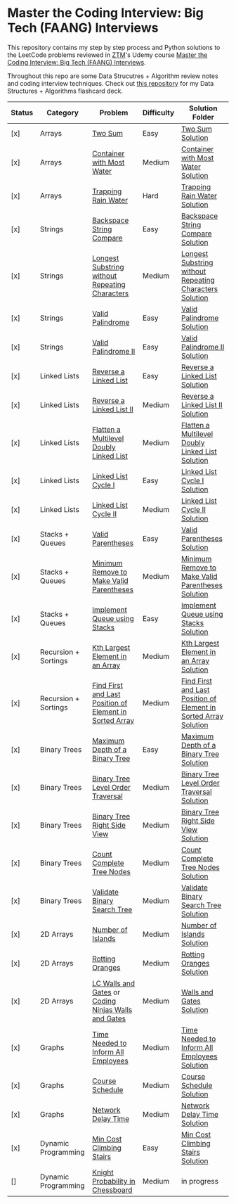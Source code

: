 # Master the Coding Interview: Big Tech (FAANG) Interviews
This repository contains my step by step process and Python solutions to the LeetCode problems reviewed in [ZTM](https://zerotomastery.io/)'s Udemy course [Master the Coding Interview: Big Tech (FAANG) Interviews](https://www.udemy.com/share/103J2K3@qe9lgUOC5jQCWRWTmPywBQSm1RqY-0fV8O-u23o5D34spyB7ZPocOVDee9aeSwy1/).

Throughout this repo are some Data Strucutres + Algorithm review notes and coding interview techniques. Check out [this repository](https://github.com/sandhya-veludandi/tech-flashcards) for my Data Structures + Algorithms flashcard deck.

| Status | Category             | Problem                                                                                                                                                                                                                                                                                                              | Difficulty | Solution Folder                                                                                                                                                                                                                                                                                                                                                                                                                                              |
| ------ | -------------------- | -------------------------------------------------------------------------------------------------------------------------------------------------------------------------------------------------------------------------------------------------------------------------------------------------------------------- | ---------- | ------------------------------------------------------------------------------------------------------------------------------------------------------------------------------------------------------------------------------------------------------------------------------------------------------------------------------------------------------------------------------------------------------------------------------------------------------------ |
| [x]  | Arrays               | [Two Sum]([https://leetcode.com/problems/two-sum/](https://leetcode.com/problems/two-sum/))                                                                                                                                                                                                                        | Easy       | [Two Sum Solution]([https://github.com/sandhya-veludandi/master-the-coding-interview/tree/main/1.%20Arrays/1.%20Two%20Sum](https://github.com/sandhya-veludandi/master-the-coding-interview/tree/main/1.%20Arrays/1.%20Two%20Sum))                                                                                                                                                                                                                         |
| [x]  | Arrays               | [Container with Most Water]([https://leetcode.com/problems/container-with-most-water/](https://leetcode.com/problems/container-with-most-water/))                                                                                                                                                                  | Medium     | [Container with Most Water Solution]([https://github.com/sandhya-veludandi/master-the-coding-interview/tree/main/1.%20Arrays/2.%20Container%20with%20Most%20Water](https://github.com/sandhya-veludandi/master-the-coding-interview/tree/main/1.%20Arrays/2.%20Container%20with%20Most%20Water))                                                                                                                                                           |
| [x]  | Arrays               | [Trapping Rain Water]([https://leetcode.com/problems/trapping-rain-water/](https://leetcode.com/problems/trapping-rain-water/))                                                                                                                                                                                    | Hard       | [Trapping Rain Water Solution]([https://github.com/sandhya-veludandi/master-the-coding-interview/tree/main/1.%20Arrays/3.%20Trapping%20Rain%20Water](https://github.com/sandhya-veludandi/master-the-coding-interview/tree/main/1.%20Arrays/3.%20Trapping%20Rain%20Water))                                                                                                                                                                                 |
| [x]  | Strings              | [Backspace String Compare]([https://leetcode.com/problems/backspace-string-compare/](https://leetcode.com/problems/backspace-string-compare/))                                                                                                                                                                     | Easy       | [Backspace String Compare Solution]([https://github.com/sandhya-veludandi/master-the-coding-interview/tree/main/2.%20Strings/1.%20Backspace%20String%20Compare](https://github.com/sandhya-veludandi/master-the-coding-interview/tree/main/2.%20Strings/1.%20Backspace%20String%20Compare))                                                                                                                                                                |
| [x]  | Strings              | [Longest Substring without Repeating Characters]([https://leetcode.com/problems/longest-substring-without-repeating-characters/](https://leetcode.com/problems/longest-substring-without-repeating-characters/))                                                                                                   | Medium     | [Longest Substring without Repeating Characters Solution]([https://github.com/sandhya-veludandi/master-the-coding-interview/tree/main/2.%20Strings/2.%20Longest%20Substring%20without%20Repeating%20Characters](https://github.com/sandhya-veludandi/master-the-coding-interview/tree/main/2.%20Strings/2.%20Longest%20Substring%20without%20Repeating%20Characters))                                                                                      |
| [x]  | Strings              | [Valid Palindrome]([https://leetcode.com/problems/valid-palindrome/](https://leetcode.com/problems/valid-palindrome/))                                                                                                                                                                                             | Easy       | [Valid Palindrome Solution]([https://github.com/sandhya-veludandi/master-the-coding-interview/tree/main/2.%20Strings/3.%20Valid%20Palindrome](https://github.com/sandhya-veludandi/master-the-coding-interview/tree/main/2.%20Strings/3.%20Valid%20Palindrome))                                                                                                                                                                                            |
| [x]  | Strings              | [Valid Palindrome II]([https://leetcode.com/problems/valid-palindrome-ii/](https://leetcode.com/problems/valid-palindrome-ii/))                                                                                                                                                                                    | Easy       | [Valid Palindrome II Solution]([https://github.com/sandhya-veludandi/master-the-coding-interview/tree/main/2.%20Strings/4.%20Valid%20Palindrome%20II%20-%20Almost%20Palindrome](https://github.com/sandhya-veludandi/master-the-coding-interview/tree/main/2.%20Strings/4.%20Valid%20Palindrome%20II%20-%20Almost%20Palindrome))                                                                                                                           |
| [x]  | Linked Lists         | [Reverse a Linked List]([https://leetcode.com/problems/reverse-linked-list/](https://leetcode.com/problems/reverse-linked-list/))                                                                                                                                                                                  | Easy       | [Reverse a Linked List Solution]([https://github.com/sandhya-veludandi/master-the-coding-interview/tree/main/3.%20Linked%20Lists/1.%20Reverse%20a%20Linked%20List](https://github.com/sandhya-veludandi/master-the-coding-interview/tree/main/3.%20Linked%20Lists/1.%20Reverse%20a%20Linked%20List))                                                                                                                                                       |
| [x]  | Linked Lists         | [Reverse a Linked List II]([https://leetcode.com/problems/reverse-linked-list-ii/](https://leetcode.com/problems/reverse-linked-list-ii/))                                                                                                                                                                         | Medium     | [Reverse a Linked List II Solution]([https://github.com/sandhya-veludandi/master-the-coding-interview/tree/main/3.%20Linked%20Lists/2.%20Reverse%20Linked%20Lists%20II%20-%20M%2C%20N%20Reversals](https://github.com/sandhya-veludandi/master-the-coding-interview/tree/main/3.%20Linked%20Lists/2.%20Reverse%20Linked%20Lists%20II%20-%20M%2C%20N%20Reversals))                                                                                          |
| [x]  | Linked Lists         | [Flatten a Multilevel Doubly Linked List]([https://leetcode.com/problems/flatten-a-multilevel-doubly-linked-list/](https://leetcode.com/problems/flatten-a-multilevel-doubly-linked-list/))                                                                                                                        | Medium     | [Flatten a Multilevel Doubly Linked List Solution]([https://github.com/sandhya-veludandi/master-the-coding-interview/tree/main/3.%20Linked%20Lists/3.%20Merge%20a%20Multi-level%20Doubly%20Linked%20List](https://github.com/sandhya-veludandi/master-the-coding-interview/tree/main/3.%20Linked%20Lists/3.%20Merge%20a%20Multi-level%20Doubly%20Linked%20List))                                                                                           |
| [x]  | Linked Lists         | [Linked List Cycle I]([https://leetcode.com/problems/linked-list-cycle/](https://leetcode.com/problems/linked-list-cycle/))                                                                                                                                                                                        | Easy       | [Linked List Cycle I Solution]([https://github.com/sandhya-veludandi/master-the-coding-interview/tree/main/3.%20Linked%20Lists/4.%20Linked%20List%20Cycle%20(I%20and%20II)](https://github.com/sandhya-veludandi/master-the-coding-interview/tree/main/3.%20Linked%20Lists/4.%20Linked%20List%20Cycle%20(I%20and%20II)))                                                                                                                                   |
| [x]  | Linked Lists         | [Linked List Cycle II]([https://leetcode.com/problems/linked-list-cycle-ii/](https://leetcode.com/problems/linked-list-cycle-ii/))                                                                                                                                                                                 | Medium     | [Linked List Cycle II Solution]([https://github.com/sandhya-veludandi/master-the-coding-interview/tree/main/3.%20Linked%20Lists/4.%20Linked%20List%20Cycle%20(I%20and%20II)](https://github.com/sandhya-veludandi/master-the-coding-interview/tree/main/3.%20Linked%20Lists/4.%20Linked%20List%20Cycle%20(I%20and%20II)))                                                                                                                                  |
| [x]  | Stacks + Queues      | [Valid Parentheses]([https://leetcode.com/problems/valid-parentheses/](https://leetcode.com/problems/valid-parentheses/))                                                                                                                                                                                          | Easy       | [Valid Parentheses Solution]([https://github.com/sandhya-veludandi/master-the-coding-interview/tree/main/4.%20Stacks%20%2B%20Queues/1.%20Valid%20Parentheses](https://github.com/sandhya-veludandi/master-the-coding-interview/tree/main/4.%20Stacks%20%2B%20Queues/1.%20Valid%20Parentheses))                                                                                                                                                             |
| [x]  | Stacks + Queues      | [Minimum Remove to Make Valid Parentheses]([https://leetcode.com/problems/minimum-remove-to-make-valid-parentheses/](https://leetcode.com/problems/minimum-remove-to-make-valid-parentheses/))                                                                                                                     | Medium     | [Minimum Remove to Make Valid Parentheses Solution]([https://github.com/sandhya-veludandi/master-the-coding-interview/tree/main/4.%20Stacks%20%2B%20Queues/2.%20Minimum%20Remove%20to%20Make%20Valid%20Parentheses](https://github.com/sandhya-veludandi/master-the-coding-interview/tree/main/4.%20Stacks%20%2B%20Queues/2.%20Minimum%20Remove%20to%20Make%20Valid%20Parentheses))                                                                        |
| [x]  | Stacks + Queues      | [Implement Queue using Stacks]([https://leetcode.com/problems/implement-queue-using-stacks/](https://leetcode.com/problems/implement-queue-using-stacks/))                                                                                                                                                         | Easy       | [Implement Queue using Stacks Solution]([https://github.com/sandhya-veludandi/master-the-coding-interview/tree/main/4.%20Stacks%20%2B%20Queues/3.%20Implement%20Queues%20using%20Stacks](https://github.com/sandhya-veludandi/master-the-coding-interview/tree/main/4.%20Stacks%20%2B%20Queues/3.%20Implement%20Queues%20using%20Stacks))                                                                                                                  |
| [x]  | Recursion + Sortings | [Kth Largest Element in an Array]([https://leetcode.com/problems/kth-largest-element-in-an-array/](https://leetcode.com/problems/kth-largest-element-in-an-array/))                                                                                                                                                | Medium     | [Kth Largest Element in an Array Solution]([https://github.com/sandhya-veludandi/master-the-coding-interview/tree/main/5.%20Recursion%20%2B%20Sortings/1.%20Kth%20Largest%20Element%20in%20an%20Array](https://github.com/sandhya-veludandi/master-the-coding-interview/tree/main/5.%20Recursion%20%2B%20Sortings/1.%20Kth%20Largest%20Element%20in%20an%20Array))                                                                                         |
| [x]  | Recursion + Sortings | [Find First and Last Position of Element in Sorted Array]([https://leetcode.com/problems/find-first-and-last-position-of-element-in-sorted-array/](https://leetcode.com/problems/find-first-and-last-position-of-element-in-sorted-array/))                                                                        | Medium     | [Find First and Last Position of Element in Sorted Array Solution]([https://github.com/sandhya-veludandi/master-the-coding-interview/tree/main/5.%20Recursion%20%2B%20Sortings/2.%20Find%20First%20and%20Last%20Position%20of%20Element%20in%20Sorted%20Array](https://github.com/sandhya-veludandi/master-the-coding-interview/tree/main/5.%20Recursion%20%2B%20Sortings/2.%20Find%20First%20and%20Last%20Position%20of%20Element%20in%20Sorted%20Array)) |
| [x]  | Binary Trees         | [Maximum Depth of a Binary Tree]([https://leetcode.com/problems/maximum-depth-of-binary-tree/](https://leetcode.com/problems/maximum-depth-of-binary-tree/))                                                                                                                                                       | Easy       | [Maximum Depth of a Binary Tree Solution]([https://github.com/sandhya-veludandi/master-the-coding-interview/tree/main/6.%20Binary%20Trees/1.%20Maximum%20Depth%20of%20a%20Binary%20Tree](https://github.com/sandhya-veludandi/master-the-coding-interview/tree/main/6.%20Binary%20Trees/1.%20Maximum%20Depth%20of%20a%20Binary%20Tree))                                                                                                                    |
| [x]  | Binary Trees         | [Binary Tree Level Order Traversal]([https://leetcode.com/problems/binary-tree-level-order-traversal/](https://leetcode.com/problems/binary-tree-level-order-traversal/))                                                                                                                                          | Medium     | [Binary Tree Level Order Traversal Solution]([https://github.com/sandhya-veludandi/master-the-coding-interview/tree/main/6.%20Binary%20Trees/2.%20Level%20Order%20of%20a%20Binary%20Tree](https://github.com/sandhya-veludandi/master-the-coding-interview/tree/main/6.%20Binary%20Trees/2.%20Level%20Order%20of%20a%20Binary%20Tree))                                                                                                                     |
| [x]  | Binary Trees         | [Binary Tree Right Side View]([https://leetcode.com/problems/binary-tree-right-side-view/](https://leetcode.com/problems/binary-tree-right-side-view/))                                                                                                                                                            | Medium     | [Binary Tree Right Side View Solution]([https://github.com/sandhya-veludandi/master-the-coding-interview/tree/main/6.%20Binary%20Trees/3.%20Right%20Side%20View%20of%20Tree](https://github.com/sandhya-veludandi/master-the-coding-interview/tree/main/6.%20Binary%20Trees/3.%20Right%20Side%20View%20of%20Tree))                                                                                                                                         |
| [x]  | Binary Trees         | [Count Complete Tree Nodes]([https://leetcode.com/problems/count-complete-tree-nodes/](https://leetcode.com/problems/count-complete-tree-nodes/))                                                                                                                                                                  | Medium     | [Count Complete Tree Nodes Solution]([https://github.com/sandhya-veludandi/master-the-coding-interview/tree/main/6.%20Binary%20Trees/4.%20Count%20Complete%20Tree%20Nodes](https://github.com/sandhya-veludandi/master-the-coding-interview/tree/main/6.%20Binary%20Trees/4.%20Count%20Complete%20Tree%20Nodes))                                                                                                                                           |
| [x]  | Binary Trees         | [Validate Binary Search Tree]([https://leetcode.com/problems/validate-binary-search-tree/](https://leetcode.com/problems/validate-binary-search-tree/))                                                                                                                                                            | Medium     | [Validate Binary Search Tree Solution]([https://github.com/sandhya-veludandi/master-the-coding-interview/tree/main/6.%20Binary%20Trees/5.%20Validate%20Binary%20Search%20Tree](https://github.com/sandhya-veludandi/master-the-coding-interview/tree/main/6.%20Binary%20Trees/5.%20Validate%20Binary%20Search%20Tree))                                                                                                                                     |
| [x]  | 2D Arrays            | [Number of Islands]([https://leetcode.com/problems/number-of-islands/](https://leetcode.com/problems/number-of-islands/))                                                                                                                                                                                          | Medium     | [Number of Islands Solution]([https://github.com/sandhya-veludandi/master-the-coding-interview/tree/main/7.%202D%20Arrays/1.%20Number%20of%20Islands](https://github.com/sandhya-veludandi/master-the-coding-interview/tree/main/7.%202D%20Arrays/1.%20Number%20of%20Islands))                                                                                                                                                                             |
| [x]  | 2D Arrays            | [Rotting Oranges]([https://leetcode.com/problems/rotting-oranges/](https://leetcode.com/problems/rotting-oranges/))                                                                                                                                                                                                | Medium     | [Rotting Oranges Solution]([https://github.com/sandhya-veludandi/master-the-coding-interview/tree/main/7.%202D%20Arrays/2.%20Rotting%20Oranges](https://github.com/sandhya-veludandi/master-the-coding-interview/tree/main/7.%202D%20Arrays/2.%20Rotting%20Oranges))                                                                                                                                                                                       |
| [x]  | 2D Arrays            | [LC Walls and Gates]([https://leetcode.com/problems/walls-and-gates/](https://leetcode.com/problems/walls-and-gates/)) or [Coding Ninjas Walls and Gates]([https://www.codingninjas.com/codestudio/problems/walls-and-gates_1092887](https://www.codingninjas.com/codestudio/problems/walls-and-gates_1092887)) | Medium     | [Walls and Gates Solution]([https://github.com/sandhya-veludandi/master-the-coding-interview/tree/main/7.%202D%20Arrays/3.%20Walls%20and%20Gates](https://github.com/sandhya-veludandi/master-the-coding-interview/tree/main/7.%202D%20Arrays/3.%20Walls%20and%20Gates))                                                                                                                                                                                   |
| [x]  | Graphs               | [Time Needed to Inform All Employees]([https://leetcode.com/problems/time-needed-to-inform-all-employees/](https://leetcode.com/problems/time-needed-to-inform-all-employees/))                                                                                                                                    | Medium     | [Time Needed to Inform All Employees Solution]([https://github.com/sandhya-veludandi/master-the-coding-interview/tree/main/8.%20Graphs/1.%20Time%20Needed%20to%20Inform%20All%20Employees](https://github.com/sandhya-veludandi/master-the-coding-interview/tree/main/8.%20Graphs/1.%20Time%20Needed%20to%20Inform%20All%20Employees))                                                                                                                     |
| [x]  | Graphs               | [Course Schedule]([https://leetcode.com/problems/course-schedule/](https://leetcode.com/problems/course-schedule/))                                                                                                                                                                                                | Medium     | [Course Schedule Solution]([https://github.com/sandhya-veludandi/master-the-coding-interview/tree/main/8.%20Graphs/2.%20Course%20Schedule](https://github.com/sandhya-veludandi/master-the-coding-interview/tree/main/8.%20Graphs/2.%20Course%20Schedule))                                                                                                                                                                                                 |
| [x]  | Graphs               | [Network Delay Time]([https://leetcode.com/problems/network-delay-time/](https://leetcode.com/problems/network-delay-time/))                                                                                                                                                                                       | Medium     | [Network Delay Time Solution]([https://github.com/sandhya-veludandi/master-the-coding-interview/tree/main/8.%20Graphs/3.%20Network%20Delay%20Time](https://github.com/sandhya-veludandi/master-the-coding-interview/tree/main/8.%20Graphs/3.%20Network%20Delay%20Time))                                                                                                                                                                                    |
| [x]  | Dynamic Programming  | [Min Cost Climbing Stairs]([https://leetcode.com/problems/min-cost-climbing-stairs/](https://leetcode.com/problems/min-cost-climbing-stairs/))                                                                                                                                                                     | Easy       | [Min Cost Climbing Stairs Solution]([https://github.com/sandhya-veludandi/master-the-coding-interview/tree/main/9.%20Dynamic%20Programming/1.%20Staircase](https://github.com/sandhya-veludandi/master-the-coding-interview/tree/main/9.%20Dynamic%20Programming/1.%20Staircase))                                                                                                                                                                          |
| []   | Dynamic Programming  | [Knight Probability in Chessboard]([https://leetcode.com/problems/knight-probability-in-chessboard/](https://leetcode.com/problems/knight-probability-in-chessboard/))                                                                                                                                             | Medium     | in progress                                                                                                                                                                                                                                                                                                                                                                                                                                                  |